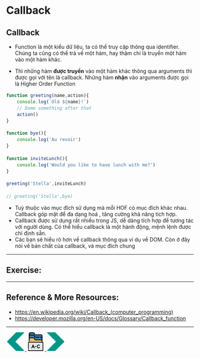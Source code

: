 # Callback
## Callback
- Function là một kiểu dữ liệu, ta có thể truy cập thông qua identifier. Chúng ta cũng có thể trả về một hàm, hay thậm chí là truyền một hàm vào một hàm khác.

- Thì những hàm **được truyền** vào một hàm khác thông qua arguments thì được gọi với tên là callback. Những hàm **nhận** vào arguments được gọi là Higher Order Function

```js
function greeting(name,action){
    console.log(`Olá ${name}!`)
    // Dome something after that
    action()
}

function bye(){
    console.log('Au revoir')
}

function inviteLunch(){
    console.log('Would you like to have lunch with me?')
}

greeting('Stella',inviteLunch)

// greeting('Stella',bye)
```
- Tuỳ thuộc vào mục đích sử dụng mà mỗi HOF có mục đích khác nhau. Callback góp mặt để đa dạng hoá , tăng cường khả năng tích hợp.
- Callback được sử dụng rất nhiều trong JS, dễ dàng tích hợp để tương tác với người dùng. Có thể hiểu callback là một hành động, mệnh lệnh được chỉ định sẵn.
- Các bạn sẽ hiểu rõ hơn về callback thông qua ví dụ về DOM. Còn ở đây nói về bản chất của callback, và mục đích chung
---

## Exercise:

---

## Reference & More Resources: 

* https://en.wikipedia.org/wiki/Callback_(computer_programming)
* https://developer.mozilla.org/en-US/docs/Glossary/Callback_function







---
<!-- Navigator -->
<div>
<a href="./Lecture-09.3.Lexical.md">
    <img width=50 src="../sources/left-arrow.svg" >
</a>
<a href="./README.md">
    <img width=50 src="../sources/index.svg" >
</a>
<a href="./Lecture-10.1.document.md">
    <img  width=50 src="../sources/right-arrow.svg">
    </a>
</div>
<!-- Navigator -->
